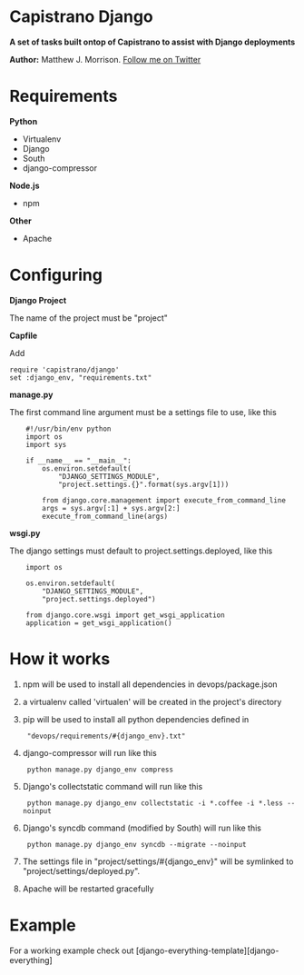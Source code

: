 # Capistrano Django

**A set of tasks built ontop of Capistrano to assist with Django deployments**

**Author:** Matthew J. Morrison.  [Follow me on Twitter][twitter]

# Requirements

**Python**

* Virtualenv
* Django
* South
* django-compressor

**Node.js**

* npm

**Other**

* Apache

# Configuring

**Django Project**

The name of the project must be "project"


**Capfile**

Add

	require 'capistrano/django'
	set :django_env, "requirements.txt"


**manage.py**

The first command line argument must be a settings file to use, like this

		#!/usr/bin/env python
		import os
		import sys
		
		if __name__ == "__main__":
		    os.environ.setdefault(
		    	"DJANGO_SETTINGS_MODULE",
		    	"project.settings.{}".format(sys.argv[1]))
		    	
		    from django.core.management import execute_from_command_line
		    args = sys.argv[:1] + sys.argv[2:]
		    execute_from_command_line(args)

**wsgi.py**

The django settings must default to project.settings.deployed, like this
		
		import os
		
		os.environ.setdefault(
			"DJANGO_SETTINGS_MODULE",
			"project.settings.deployed")

		from django.core.wsgi import get_wsgi_application
		application = get_wsgi_application()

# How it works

1. npm will be used to install all dependencies in devops/package.json
2. a virtualenv called 'virtualen' will be created in the project's directory
3. pip will be used to install all python dependencies defined in

		"devops/requirements/#{django_env}.txt"

4. django-compressor will run like this

		python manage.py django_env compress 
		
5. Django's collectstatic command will run like this

		python manage.py django_env collectstatic -i *.coffee -i *.less --noinput
		
6. Django's syncdb command (modified by South) will run like this

		python manage.py django_env syncdb --migrate --noinput
		
7. The settings file in "project/settings/#{django_env}" will be symlinked to "project/settings/deployed.py".
8. Apache will be restarted gracefully


# Example

For a working example check out [django-everything-template][django-everything]

[twitter]: https://twitter.com/mattjmorrison
[dajngo-everything]: http://github.com/mattjmorrison/django-everything-template
